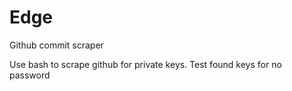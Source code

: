 # Edge
Github commit scraper


Use bash to scrape github for private keys. Test found keys for no password
